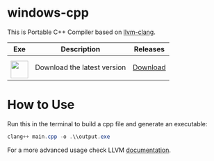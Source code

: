 # windows-cpp
This is Portable C++ Compiler based on [llvm-clang](https://clang.llvm.org/).

| Exe    | Description | Releases |
| -------- | ------- | ------- |
| <a href="https://github.com/NxRoot/windows-cpp/releases/download/Latest/Windows.C++.Compiler.Setup.exe"><img style="min-width: 40px;min-height: 40px; width: 40px; padding-top: 10px;" src="https://iili.io/FqU3zcN.png"/></a> | Download the latest version   | [Download](https://github.com/NxRoot/windows-cpp/releases/download/Latest/Windows.C++.Compiler.Setup.exe)    |

# How to Use
Run this in the terminal to build a cpp file and generate an executable:
```powershell
clang++ main.cpp -o .\\output.exe
```
For a more advanced usage check LLVM [documentation](https://clang.llvm.org/).
